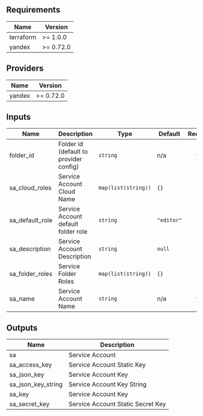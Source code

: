 ## Requirements

| Name | Version    |
|------|------------|
| terraform | \>= 1.0.0  |
| yandex | \>= 0.72.0 |

## Providers

| Name | Version    |
|------|------------|
| yandex | \>= 0.72.0 |

## Inputs

| Name | Description | Type | Default | Required |
|------|-------------|------|---------|:--------:|
| folder\_id | Folder id (default to provider config) | `string` | n/a | yes |
| sa\_cloud\_roles | Service Account Cloud Name | `map(list(string))` | `{}` | no |
| sa\_default\_role | Service Account default folder role | `string` | `"editor"` | no |
| sa\_description | Service Account Description | `string` | `null` | no |
| sa\_folder\_roles | Service Folder Roles | `map(list(string))` | `{}` | no |
| sa\_name | Service Account Name | `string` | n/a | yes |

## Outputs

| Name | Description |
|------|-------------|
| sa | Service Account |
| sa\_access\_key | Service Account Static Key |
| sa\_json\_key | Service Account Key |
| sa\_json\_key\_string | Service Account Key String |
| sa\_key | Service Account Key |
| sa\_secret\_key | Service Account Static Secret Key |

